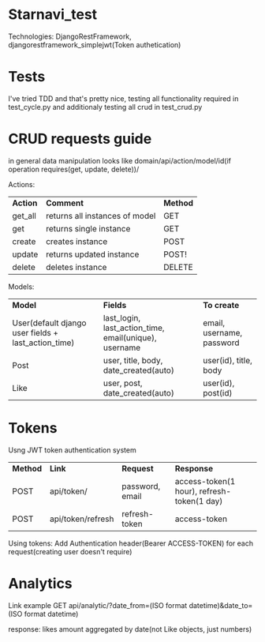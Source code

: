 # Starnavi_test

Technologies: DjangoRestFramework, djangorestframework_simplejwt(Token authetication)

# Tests

I've tried TDD and that's pretty nice, testing all functionality required in test_cycle.py and additionaly testing all crud in test_crud.py

# CRUD requests guide

in general data manipulation looks like
domain/api/action/model/id(if operation requires(get, update, delete))/

Actions:
<table>
  <tr>
    <td><b>Action</b></td><td><b>Comment</b></td><td><b>Method</b></td>
  </tr>
  <tr>
    <td>get_all</td><td>returns all instances of model</td><td>GET</td>
  </tr>
  <tr>
    <td>get</td><td>returns single instance</td><td>GET</td>
  </tr>
  <tr>
    <td>create</td><td>creates instance</td><td>POST</td>
  </tr>
  <tr>
    <td>update</td><td>returns updated instance</td><td>POST!</td>
  </tr>
  <tr>
    <td>delete</td><td>deletes instance</td><td>DELETE</td>
  </tr>
</table>

  
 Models:
 <table>
  <tr>
    <td><b>Model</b></td><td><b>Fields</b></td><td><b>To create</b></td>
  </tr>
  <tr>
    <td>User(default django user fields + last_action_time)</td><td>last_login, last_action_time, email(unique), username</td><td> email, username, password</td>
  </tr>
  <tr>
    <td>Post</td><td>user, title, body, date_created(auto)</td><td>user(id), title, body</td>
  </tr>
  <tr>
    <td>Like</td><td>user, post, date_created(auto)</td><td>user(id), post(id)</td>
  </tr>
  </table>

    
# Tokens
Usng JWT token authentication system
<table>
  <tr>
    <td><b>Method</b></td><td><b>Link</b></td><td><b>Request</b></td><td><b>Response</b></td>
  </tr>
  <tr>
    <td>POST</td><td>api/token/</td><td>password, email</td><td>access-token(1 hour), refresh-token(1 day)</td>
  </tr>
  <tr>
    <td>POST</td><td>api/token/refresh</td><td>refresh-token</td><td>access-token</td>
  </tr>
</table>
  
Using tokens:
  Add Authentication header(Bearer ACCESS-TOKEN) for each request(creating user doesn't require)
  
# Analytics
Link example
GET api/analytic/?date_from=(ISO format datetime)&date_to=(ISO format datetime)

response: likes amount aggregated by date(not Like objects, just numbers)
